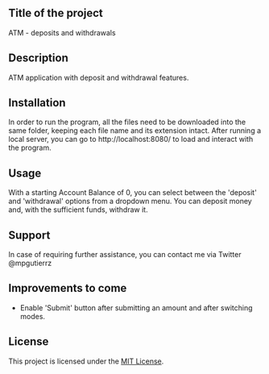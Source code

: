 
<h2>Title of the project</h2>
    ATM - deposits and withdrawals
<br>
<h2>Description</h2>
    ATM application with deposit and withdrawal features. 
<br>
<h2>Installation</h2>
    In order to run the program, all the files need to be downloaded into the same folder, keeping each file name and its extension intact. After running a local server, you can go to http://localhost:8080/ to load and interact with the program.
<br>
<h2>Usage</h2>
    With a starting Account Balance of 0, you can select between the 'deposit' and 'withdrawal' options from a dropdown menu. You can deposit money and, with the sufficient funds, withdraw it.
<br>
<h2>Support</h2>
    In case of requiring further assistance, you can contact me via Twitter @mpgutierrz
<br>
<h2>Improvements to come</h2>
<ul>
    <li>Enable 'Submit' button after submitting an amount and after switching modes.</li>
</ul>
<h2>License</h2>
    This project is licensed under the <a href='https://github.com/mp-gutierrez/atm-improved/blob/main/LICENSE'>MIT License</a>.

